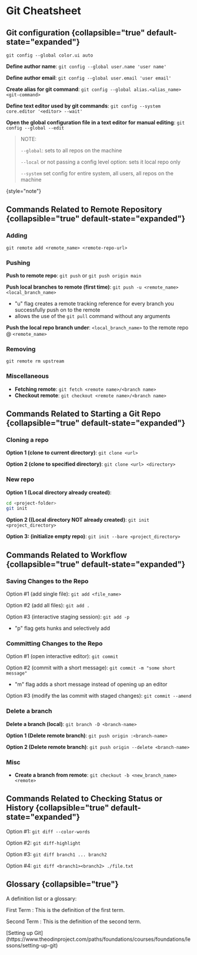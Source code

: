# Git Cheatsheet

## Git configuration {collapsible="true" default-state="expanded"}

`git config --global color.ui auto`

**Define author name**: `git config --global user.name 'user name'`

**Define author email**: `git config --global user.email 'user email'`

**Create alias for git command**: `git config --global alias.<alias_name><git-command>`

**Define text editor used by git commands**: `git config --system core.editor '<editor> --wait'`

**Open the global configuration file in a text editor for manual editing**: `git config --global --edit`

> NOTE:
>
> `--global`: sets to all repos on the machine
>
> `--local` or not passing a config level option: sets it local repo only
>
> `--system` set config for entire system, all users, all repos on the machine

{style="note"}

## Commands Related to Remote Repository {collapsible="true" default-state="expanded"}

### Adding

`git remote add <remote_name> <remote-repo-url>`

### Pushing

**Push to remote repo**: `git push` or `git push origin main`

**Push local branches to remote (first time)**: `git push -u <remote_name><local_branch_name>`

- "u" flag creates a remote tracking reference for every branch you successfully push on to the remote
- allows the use of the `git pull` command without any arguments

**Push the local repo branch under**: `<local_branch_name>` to the remote repo @ `<remote_name>`

### Removing

`git remote rm upstream`

### Miscellaneous

- **Fetching remote**: `git fetch <remote name>/<branch name>`
- **Checkout remote**: `git checkout <remote name>/<branch name>`

## Commands Related to Starting a Git Repo {collapsible="true" default-state="expanded"}

### Cloning a repo

**Option 1 (clone to current directory)**: `git clone <url>`

**Option 2 (clone to specified directory)**: `git clone <url> <directory>`

### New repo

**Option 1 (Local directory already created)**:

```bash
cd <project-folder>
git init
```

**Option 2 ((Local directory NOT already created)**: `git init <project_directory>`

**Option 3: (initialize empty repo)**: `git init --bare <project_directory>`

## Commands Related to Workflow {collapsible="true" default-state="expanded"}

### Saving Changes to the Repo

Option #1 (add single file): `git add <file_name>`

Option #2 (add all files): `git add .`

Option #3 (interactive staging session): `git add -p`

- "p" flag gets hunks and selectively add

### Committing Changes to the Repo

Option #1 (open interactive editor): `git commit`

Option #2 (commit with a short message): `git commit -m "some short message"`

- "m" flag adds a short message instead of opening up an editor

Option #3 (modify the las commit with staged changes): `git commit --amend`

### Delete a branch

**Delete a branch (local)**: `git branch -D <branch-name>`

**Option 1 (Delete remote branch)**: `git push origin :<branch-name>`

**Option 2 (Delete remote branch)**: `git push origin --delete <branch-name>`

### Misc

- **Create a branch from remote**: `git checkout -b <new_branch_name> <remote>`

## Commands Related to Checking Status or History {collapsible="true" default-state="expanded"}

Option #1: `git diff --color-words`

Option #2: `git diff-highlight`

Option #3: `git diff branch1 ... branch2`

Option #4: `git diff <branch1><branch2> ./file.txt`

## Glossary {collapsible="true"}

A definition list or a glossary:

First Term
: This is the definition of the first term.

Second Term
: This is the definition of the second term.


<seealso>
    [Setting up Git](https://www.theodinproject.com/paths/foundations/courses/foundations/lessons/setting-up-git)
</seealso>